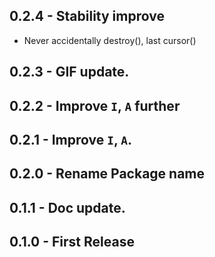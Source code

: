 ## 0.2.4 - Stability improve
* Never accidentally destroy(), last cursor()

## 0.2.3 - GIF update.
## 0.2.2 - Improve `I`, `A` further
## 0.2.1 - Improve `I`, `A`.
## 0.2.0 - Rename Package name
## 0.1.1 - Doc update.
## 0.1.0 - First Release
